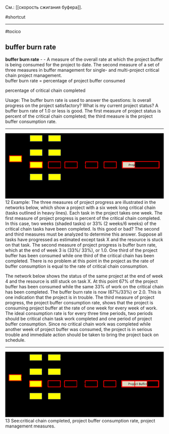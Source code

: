 См.: [[скорость сжигания буфера]].

#shortcut




<hr/>

#tocico

## buffer burn rate

<b>buffer burn rate</b> - - A measure of the overall rate at which the project buffer is being consumed for the project to date.  The second measure of a set of three measures in buffer management for single- and multi-project critical chain project management.  
buffer burn rate  =
 percentage of project buffer consumed 















  percentage of critical chain completed   


Usage: The buffer burn rate is used to answer the questions: Is overall progress on the project satisfactory? What is my current project status?  A buffer burn rate of 1.0 or less is good.  The first measure of project status is percent of the critical chain completed; the third measure is the project buffer consumption rate. 
<hr/>
<img src="./tocico_dictionary_2nd_editio-12_1.png"/>
12 
Example:  The three measures of project progress are illustrated in the networks below, which show a project with a six week long critical chain (tasks outlined in heavy lines).  Each task in the project takes one week.  The first measure of project progress is percent of the critical chain completed.  In this case, two weeks (shaded tasks) or 33% (2 weeks/6 weeks) of the critical chain tasks have been completed.  Is this good or bad?  The second and third measures must be analyzed to determine this answer.  Suppose all tasks have progressed as estimated except task X and the resource is stuck on that task.  The second measure of project progress is buffer burn rate, which at the end of week 3 is (33%/ 33%), or 1.0.  One third of the project buffer has been consumed while one third of the critical chain has been completed.  There is no problem at this point in the project as the rate of buffer consumption is equal to the rate of critical chain consumption.

The network below shows the status of the same project at the end of week 4 and the resource is still stuck on task X.  At this point 67% of the project buffer has been consumed while the same 33% of work on the critical chain has been completed.  The buffer burn rate is now (67%/33%) or 2.0.  This is one indication that the project is in trouble.  The third measure of project progress, the project buffer consumption rate, shows that the project is consuming project buffer at the rate of one week for every week of work.  The ideal consumption rate is for every three time periods, two periods should be critical chain task work completed and one period of project buffer consumption.  Since no critical chain work was completed while another week of project buffer was consumed, the project is in serious trouble and immediate action should be taken to bring the project back on schedule.

<hr/>
<img src="./tocico_dictionary_2nd_editio-13_1.png"/>
13 
 See:critical chain completed, project buffer consumption rate, project management measures.




